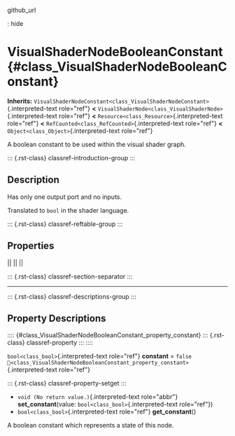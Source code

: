 github_url

:   hide

# VisualShaderNodeBooleanConstant {#class_VisualShaderNodeBooleanConstant}

**Inherits:**
`VisualShaderNodeConstant<class_VisualShaderNodeConstant>`{.interpreted-text
role="ref"} **\<**
`VisualShaderNode<class_VisualShaderNode>`{.interpreted-text role="ref"}
**\<** `Resource<class_Resource>`{.interpreted-text role="ref"} **\<**
`RefCounted<class_RefCounted>`{.interpreted-text role="ref"} **\<**
`Object<class_Object>`{.interpreted-text role="ref"}

A boolean constant to be used within the visual shader graph.

::: {.rst-class}
classref-introduction-group
:::

## Description

Has only one output port and no inputs.

Translated to `bool` in the shader language.

::: {.rst-class}
classref-reftable-group
:::

## Properties

||
||
||

::: {.rst-class}
classref-section-separator
:::

------------------------------------------------------------------------

::: {.rst-class}
classref-descriptions-group
:::

## Property Descriptions

:::: {#class_VisualShaderNodeBooleanConstant_property_constant}
::: {.rst-class}
classref-property
:::
::::

`bool<class_bool>`{.interpreted-text role="ref"} **constant** = `false`
`🔗<class_VisualShaderNodeBooleanConstant_property_constant>`{.interpreted-text
role="ref"}

::: {.rst-class}
classref-property-setget
:::

- `void (No return value.)`{.interpreted-text role="abbr"}
  **set_constant**(value: `bool<class_bool>`{.interpreted-text
  role="ref"})
- `bool<class_bool>`{.interpreted-text role="ref"} **get_constant**()

A boolean constant which represents a state of this node.
